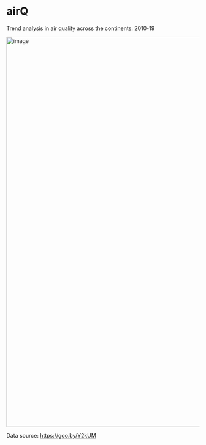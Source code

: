 # airQ

Trend analysis in air quality across the continents: 2010-19


<img width="1018" alt="image" src="https://github.com/datalake101/airQ/assets/80239178/0247dca8-a569-43be-aa9d-05f8b33a354c">

Data source: https://goo.by/Y2kUM
